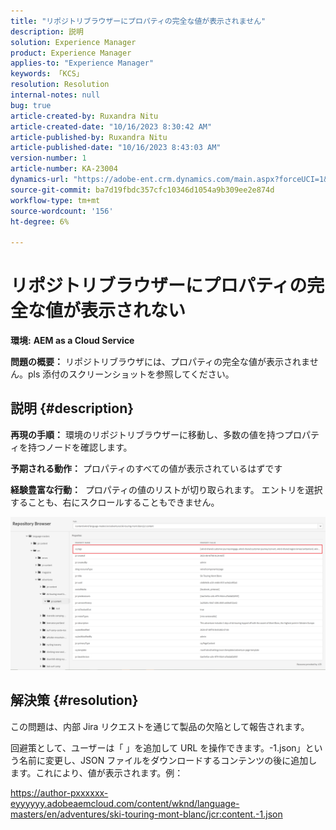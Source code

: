 ```yaml
---
title: "リポジトリブラウザーにプロパティの完全な値が表示されません"
description: 説明
solution: Experience Manager
product: Experience Manager
applies-to: "Experience Manager"
keywords: 「KCS」
resolution: Resolution
internal-notes: null
bug: true
article-created-by: Ruxandra Nitu
article-created-date: "10/16/2023 8:30:42 AM"
article-published-by: Ruxandra Nitu
article-published-date: "10/16/2023 8:43:03 AM"
version-number: 1
article-number: KA-23004
dynamics-url: "https://adobe-ent.crm.dynamics.com/main.aspx?forceUCI=1&pagetype=entityrecord&etn=knowledgearticle&id=68ec2944-fe6b-ee11-8df0-6045bd006e5a"
source-git-commit: ba7d19fbdc357cfc10346d1054a9b309ee2e874d
workflow-type: tm+mt
source-wordcount: '156'
ht-degree: 6%

---
```


# リポジトリブラウザーにプロパティの完全な値が表示されない


<b>環境:</b> <b>AEM as a Cloud Service</b>

<b>問題の概要：</b> リポジトリブラウザには、プロパティの完全な値が表示されません。pls 添付のスクリーンショットを参照してください。

## 説明 {#description}


<b>再現の手順：</b> 環境のリポジトリブラウザーに移動し、多数の値を持つプロパティを持つノードを確認します。

<b>予期される動作：</b> プロパティのすべての値が表示されているはずです

<b>経験豊富な行動：</b>  プロパティの値のリストが切り取られます。 エントリを選択することも、右にスクロールすることもできません。



![](assets/05df7e78-ff6b-ee11-8df0-6045bd006e5a.png)


## 解決策 {#resolution}


この問題は、内部 Jira リクエストを通じて製品の欠陥として報告されます。

回避策として、ユーザーは「 」を追加して URL を操作できます。-1.json」という名前に変更し、JSON ファイルをダウンロードするコンテンツの後に追加します。これにより、値が表示されます。例：

https://author-pxxxxxx-eyyyyyy.adobeaemcloud.com/content/wknd/language-masters/en/adventures/ski-touring-mont-blanc/jcr:content.-1.json
